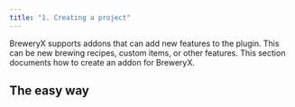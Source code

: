 ```yaml
---
title: "1. Creating a project"
---
```


BreweryX supports addons that can add new features to the plugin. This can be new brewing recipes, custom items, or other features. This section documents how to create an addon for BreweryX.

## The easy way
